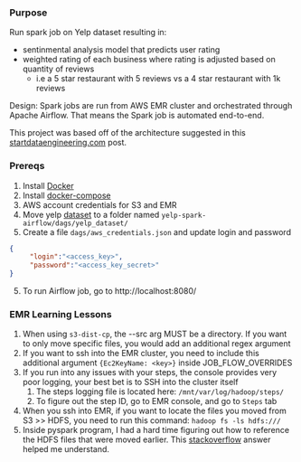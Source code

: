 ### Purpose
Run spark job on Yelp dataset resulting in:
- sentinmental analysis model that predicts user rating
- weighted rating of each business where rating is adjusted based on quantity of reviews 
	- i.e a 5 star restaurant with 5 reviews vs a 4 star restaurant with 1k reviews

Design:
Spark jobs are run from AWS EMR cluster and orchestrated through Apache Airflow. That means the Spark job is automated end-to-end.

This project was based off of the architecture suggested in this [startdataengineering.com](https://www.startdataengineering.com/post/how-to-submit-spark-jobs-to-emr-cluster-from-airflow/#clone-repository) post.

### Prereqs
1. Install [Docker](https://docs.docker.com/get-docker/)
2. Install [docker-compose](https://docs.docker.com/compose/install/)
3. AWS account credentials for S3 and EMR
4. Move yelp [dataset](https://www.yelp.com/dataset/download) to a folder named `yelp-spark-airflow/dags/yelp_dataset/`
5. Create a file `dags/aws_credentials.json` and update login and password
```json
{
	 "login":"<access_key>",
	 "password":"<access_key_secret>"
}
```
5. To run Airflow job, go to http://localhost:8080/

### EMR Learning Lessons
1. When using `s3-dist-cp`, the --src arg MUST be a directory. If you want to only move specific files, you would add an additional regex argument
2. If you want to ssh into the EMR cluster, you need to include this additional argument `{Ec2KeyName: <key>}` inside JOB_FLOW_OVERRIDES 
3. If you run into any issues with your steps, the console provides very poor logging, your best bet is to SSH into the cluster itself
	 1. The steps logging file is located here: `/mnt/var/log/hadoop/steps/`
	2. To figure out the step ID, go to EMR console, and go to `Steps` tab
4. When you ssh into EMR, if you want to locate the files you moved from S3 >> HDFS, you need to run this command: `hadoop fs -ls hdfs:///`
5. Inside pyspark program, I had a hard time figuring out how to reference the HDFS files that were moved earlier. This [stackoverflow](https://stackoverflow.com/a/46165668) answer helped me understand.

